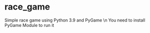 # race_game
Simple race game using Python 3.9 and PyGame \n
You need to install PyGame Module to run it
